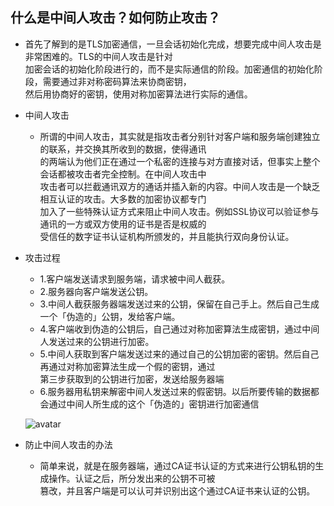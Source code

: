 ## 什么是中间人攻击？如何防止攻击？

* 首先了解到的是TLS加密通信，一旦会话初始化完成，想要完成中间人攻击是非常困难的。TLS的中间人攻击是针对  
  加密会话的初始化阶段进行的，而不是实际通信的阶段。加密通信的初始化阶段，需要通过非对称密码算法来协商密钥，  
  然后用协商好的密钥，使用对称加密算法进行实际的通信。

* 中间人攻击
  * 所谓的中间人攻击，其实就是指攻击者分别针对客户端和服务端创建独立的联系，并交换其所收到的数据，使得通讯  
    的两端认为他们正在通过一个私密的连接与对方直接对话，但事实上整个会话都被攻击者完全控制。在中间人攻击中  
    攻击者可以拦截通讯双方的通话并插入新的内容。中间人攻击是一个缺乏相互认证的攻击。大多数的加密协议都专门  
    加入了一些特殊认证方式来阻止中间人攻击。例如SSL协议可以验证参与通讯的一方或双方使用的证书是否是权威的  
    受信任的数字证书认证机构所颁发的，并且能执行双向身份认证。

* 攻击过程
  * 1.客户端发送请求到服务端，请求被中间人截获。
  * 2.服务器向客户端发送公钥。
  * 3.中间人截获服务器端发送过来的公钥，保留在自己手上。然后自己生成一个「伪造的」公钥，发给客户端。
  * 4.客户端收到伪造的公钥后，自己通过对称加密算法生成密钥，通过中间人发送过来的公钥进行加密。
  * 5.中间人获取到客户端发送过来的通过自己的公钥加密的密钥。然后自己再通过对称加密算法生成一个假的密钥，通过  
    第三步获取到的公钥进行加密，发送给服务器端
  * 6.服务器用私钥来解密中间人发送过来的假密钥。以后所要传输的数据都会通过中间人所生成的这个「伪造的」密钥进行加密通信

  ![avatar](https://pic2.zhimg.com/80/v2-552670666449b73399558b8117a527b1_720w.jpg)

* 防止中间人攻击的办法
  * 简单来说，就是在服务器端，通过CA证书认证的方式来进行公钥私钥的生成操作。认证之后，所分发出来的公钥不可被  
    篡改，并且客户端是可以认可并识别出这个通过CA证书来认证的公钥。

